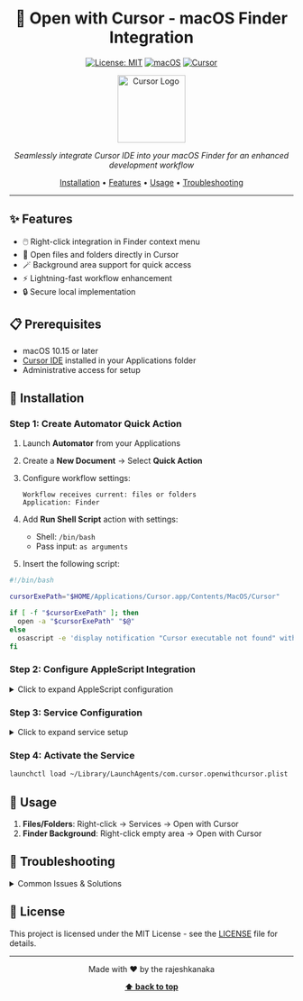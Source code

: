 <div align="center">

# 🚀 Open with Cursor - macOS Finder Integration

[![License: MIT](https://img.shields.io/badge/License-MIT-yellow.svg)](https://opensource.org/licenses/MIT)
[![macOS](https://img.shields.io/badge/macOS-000000?style=flat&logo=apple&logoColor=white)](https://www.apple.com/macos)
[![Cursor](https://img.shields.io/badge/Cursor-IDE-blue)](https://cursor.sh)

<img src="/Users/rajesh/AIML/Open with Cursor fr Mac/cursorlogo.png" width="120" alt="Cursor Logo">

*Seamlessly integrate Cursor IDE into your macOS Finder for an enhanced development workflow*

[Installation](#-installation) • [Features](#-features) • [Usage](#-usage) • [Troubleshooting](#-troubleshooting)

</div>

---

## ✨ Features

- 🖱️ Right-click integration in Finder context menu
- 📁 Open files and folders directly in Cursor
- 🪄 Background area support for quick access
- ⚡ Lightning-fast workflow enhancement
- 🔒 Secure local implementation

## 📋 Prerequisites

- macOS 10.15 or later
- [Cursor IDE](https://cursor.sh) installed in your Applications folder
- Administrative access for setup

## 🚀 Installation

### Step 1: Create Automator Quick Action

1. Launch **Automator** from your Applications
2. Create a **New Document** → Select **Quick Action**
3. Configure workflow settings:
   ```
   Workflow receives current: files or folders
   Application: Finder
   ```
4. Add **Run Shell Script** action with settings:
   - Shell: `/bin/bash`
   - Pass input: `as arguments`

5. Insert the following script:

```bash
#!/bin/bash

cursorExePath="$HOME/Applications/Cursor.app/Contents/MacOS/Cursor"

if [ -f "$cursorExePath" ]; then
  open -a "$cursorExePath" "$@"
else
  osascript -e 'display notification "Cursor executable not found" with title "Error"'
fi
```

### Step 2: Configure AppleScript Integration

<details>
<summary>Click to expand AppleScript configuration</summary>

1. Open **Script Editor** from Applications
2. Create new script with:

```applescript
set cursorExePath to (POSIX path of (path to home folder)) & "Applications/Cursor.app/Contents/MacOS/Cursor"

if (do shell script "test -f " & quoted form of cursorExePath) is "0" then
  do shell script quoted form of cursorExePath
else
  display notification "Cursor executable not found" with title "Error"
end if
```

3. Save as application named `Open with Cursor` in Applications
</details>

### Step 3: Service Configuration

<details>
<summary>Click to expand service setup</summary>

1. Create `com.cursor.openwithcursor.plist`:

```xml
<?xml version="1.0" encoding="UTF-8"?>
<!DOCTYPE plist PUBLIC "-//Apple//DTD PLIST 1.0//EN" "http://www.apple.com/DTDs/PropertyList-1.0.dtd">
<plist version="1.0">
<dict>
    <key>Label</key>
    <string>com.cursor.openwithcursor</string>
    <key>ProgramArguments</key>
    <array>
        <string>/usr/bin/open</string>
        <string>-a</string>
        <string>Open with Cursor</string>
    </array>
    <key>RunAtLoad</key>
    <true/>
</dict>
</plist>
```

2. Save to `~/Library/LaunchAgents/`
</details>

### Step 4: Activate the Service

```bash
launchctl load ~/Library/LaunchAgents/com.cursor.openwithcursor.plist
```

## 🎯 Usage

1. **Files/Folders**: Right-click → Services → Open with Cursor
2. **Finder Background**: Right-click empty area → Open with Cursor

## 🔧 Troubleshooting

<details>
<summary>Common Issues & Solutions</summary>

### Service Not Appearing
- Verify Cursor.app is in Applications folder
- Restart Finder: `killall Finder`
- Reload launch agent:
  ```bash
  launchctl unload ~/Library/LaunchAgents/com.cursor.openwithcursor.plist
  launchctl load ~/Library/LaunchAgents/com.cursor.openwithcursor.plist
  ```

### Permission Issues
- Check System Preferences → Security & Privacy → Privacy → Automation
- Ensure Automator and Script Editor have necessary permissions
</details>

## 📝 License

This project is licensed under the MIT License - see the [LICENSE](LICENSE) file for details.

---

<div align="center">

Made with ❤️ by the rajeshkanaka 

**[⬆ back to top](#-open-with-cursor---macos-finder-integration)**

</div> 